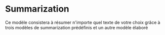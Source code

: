 # Summarization
Ce modèle consistera à résumer n'importe quel texte de votre choix grâce à trois modèles de summarization prédéfinis et un autre modèle élaboré
